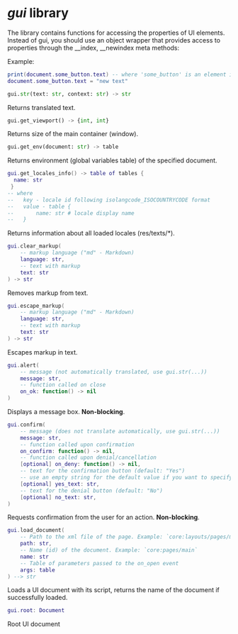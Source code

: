 # *gui* library

The library contains functions for accessing the properties of UI elements. Instead of gui, you should use an object wrapper that provides access to properties through the __index, __newindex meta methods:

Example:

```lua
print(document.some_button.text) -- where 'some_button' is an element id
document.some_button.text = "new text"
```

```python
gui.str(text: str, context: str) -> str
```

Returns translated text.

```python
gui.get_viewport() -> {int, int}
```

Returns size of the main container (window).

```python
gui.get_env(document: str) -> table
```

Returns environment (global variables table) of the specified document.

```lua
gui.get_locales_info() -> table of tables {
  name: str
 }
-- where
--   key - locale id following isolangcode_ISOCOUNTRYCODE format
--   value - table {
--       name: str # locale display name
--   }
```

Returns information about all loaded locales (res/texts/\*).

```lua
gui.clear_markup(
    -- markup language ("md" - Markdown)
    language: str,
    -- text with markup
    text: str
) -> str
```

Removes markup from text.

```lua
gui.escape_markup(
    -- markup language ("md" - Markdown)
    language: str,
    -- text with markup
    text: str
) -> str
```

Escapes markup in text.

```lua
gui.alert(
    -- message (not automatically translated, use gui.str(...))
    message: str,
    -- function called on close
    on_ok: function() -> nil
)
```

Displays a message box. **Non-blocking**.

```lua
gui.confirm(
    -- message (does not translate automatically, use gui.str(...))
    message: str,
    -- function called upon confirmation
    on_confirm: function() -> nil,
    -- function called upon denial/cancellation
    [optional] on_deny: function() -> nil,
    -- text for the confirmation button (default: "Yes")
    -- use an empty string for the default value if you want to specify no_text.
    [optional] yes_text: str,
    -- text for the denial button (default: "No")
    [optional] no_text: str,
)
```

Requests confirmation from the user for an action. **Non-blocking**.

```lua
gui.load_document(
    -- Path to the xml file of the page. Example: `core:layouts/pages/main.xml`
    path: str,
    -- Name (id) of the document. Example: `core:pages/main`
    name: str
    -- Table of parameters passed to the on_open event
    args: table
) --> str
```

Loads a UI document with its script, returns the name of the document if successfully loaded.

```lua
gui.root: Document
```

Root UI document
